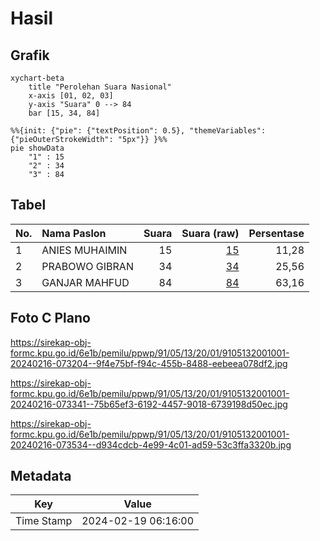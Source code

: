 # Hasil

## Grafik

```mermaid
xychart-beta
    title "Perolehan Suara Nasional"
    x-axis [01, 02, 03]
    y-axis "Suara" 0 --> 84
    bar [15, 34, 84]
```

```mermaid
%%{init: {"pie": {"textPosition": 0.5}, "themeVariables": {"pieOuterStrokeWidth": "5px"}} }%%
pie showData
    "1" : 15
    "2" : 34
    "3" : 84
```

## Tabel

| No. | Nama Paslon    | Suara | Suara (raw) | Persentase |
|:--- |:-------------- | -----:| -----------:| ----------:|
| 1   | ANIES MUHAIMIN | 15    | [15][p-1]   | 11,28      |
| 2   | PRABOWO GIBRAN | 34    | [34][p-2]   | 25,56      |
| 3   | GANJAR MAHFUD  | 84    | [84][p-3]   | 63,16      |


[p-1]: https://github.com/gigit-pemilu/pemilu-2024/blob/main/pilpres/hitung-suara/sub/91-papua/sub/05-kepulauan-yapen/sub/13-pulau-kurudu/sub/2001-kaipuri/sub/001-tps/sub/paslon-1.txt
[p-2]: https://github.com/gigit-pemilu/pemilu-2024/blob/main/pilpres/hitung-suara/sub/91-papua/sub/05-kepulauan-yapen/sub/13-pulau-kurudu/sub/2001-kaipuri/sub/001-tps/sub/paslon-2.txt
[p-3]: https://github.com/gigit-pemilu/pemilu-2024/blob/main/pilpres/hitung-suara/sub/91-papua/sub/05-kepulauan-yapen/sub/13-pulau-kurudu/sub/2001-kaipuri/sub/001-tps/sub/paslon-3.txt

## Foto C Plano

https://sirekap-obj-formc.kpu.go.id/6e1b/pemilu/ppwp/91/05/13/20/01/9105132001001-20240216-073204--9f4e75bf-f94c-455b-8488-eebeea078df2.jpg

https://sirekap-obj-formc.kpu.go.id/6e1b/pemilu/ppwp/91/05/13/20/01/9105132001001-20240216-073341--75b65ef3-6192-4457-9018-6739198d50ec.jpg

https://sirekap-obj-formc.kpu.go.id/6e1b/pemilu/ppwp/91/05/13/20/01/9105132001001-20240216-073534--d934cdcb-4e99-4c01-ad59-53c3ffa3320b.jpg


## Metadata

| Key        | Value               |
| ---------- | ------------------- |
| Time Stamp | 2024-02-19 06:16:00 |



